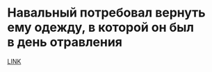 # Навальный потребовал вернуть ему одежду, в которой он был в день отравления



[LINK](https://varlamov.ru/4032506.html)